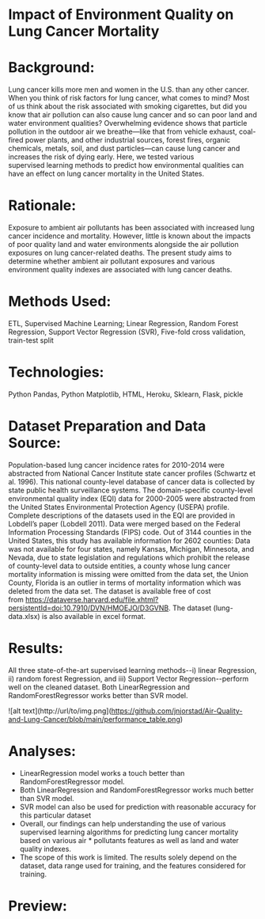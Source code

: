 # Impact of Environment Quality on Lung Cancer Mortality

# Background:

Lung cancer kills more men and women in the U.S. than any other cancer. When you think of risk factors for lung cancer, what comes to mind? Most of us think about the risk associated with smoking cigarettes, but did you know that air pollution can also cause lung cancer and so can poor land and water environment qualities? Overwhelming evidence shows that particle pollution in the outdoor air we breathe—like that from vehicle exhaust, coal-fired power plants, and other industrial sources, forest fires, organic chemicals, metals, soil, and dust particles—can cause lung cancer and increases the risk of dying early. Here, we tested various supervised learning methods to predict how environmental qualities can have an effect on lung cancer mortality in the United States.

# Rationale:

Exposure to ambient air pollutants has been associated with increased lung cancer incidence and mortality. However, little is known about the impacts of poor quality land and water environments alongside the air pollution exposures on lung cancer-related deaths. The present study aims to determine whether ambient air pollutant exposures and various environment quality indexes are associated with lung cancer deaths.

# Methods Used:
ETL, Supervised Machine Learning; Linear Regression, Random Forest Regression, Support Vector Regression (SVR), Five-fold cross validation, train-test split

# Technologies:
Python Pandas, Python Matplotlib, HTML, Heroku, Sklearn, Flask, pickle

# Dataset Preparation and Data Source:
Population-based lung cancer incidence rates for 2010-2014 were abstracted from National Cancer Institute state cancer profiles (Schwartz et al. 1996). This national county-level database of cancer data is collected by state public health surveillance systems. The domain-specific county-level environmental quality index (EQI) data for 2000-2005 were abstracted from the United States Environmental Protection Agency (USEPA) profile. Complete descriptions of the datasets used in the EQI are provided in Lobdell’s paper (Lobdell 2011). Data were merged based on the Federal Information Processing Standards (FIPS) code. Out of 3144 counties in the United States, this study has available information for 2602 counties: Data was not available for four states, namely Kansas, Michigan, Minnesota, and Nevada, due to state legislation and regulations which prohibit the release of county-level data to outside entities, a county whose lung cancer mortality information is missing were omitted from the data set, the Union County, Florida is an outlier in terms of mortality information which was deleted from the data set. The dataset is available free of cost from https://dataverse.harvard.edu/file.xhtml?persistentId=doi:10.7910/DVN/HMOEJO/D3GVNB. The dataset (lung-data.xlsx) is also available in excel format. 

# Results:

All three state-of-the-art supervised learning methods--i) linear Regression, ii) random forest Regression, and iii) Support Vector Regression--perform well on the cleaned dataset. Both LinearRegression and RandomForestRegressor works better than SVR model.

![alt text](http://url/to/img.png](https://github.com/jnjorstad/Air-Quality-and-Lung-Cancer/blob/main/performance_table.png)

# Analyses:

* LinearRegression model works a touch better than RandomForestRegressor model. 
* Both LinearRegression and RandomForestRegressor works much better than SVR model. 
* SVR model can also be used for prediction with reasonable accuracy for this particular dataset
* Overall, our findings can help understanding the use of various supervised learning algorithms for predicting lung cancer mortality based on various air * pollutants features as well as land and water quality indexes.
* The scope of this work is limited. The results solely depend on the dataset, data range used for training, and the features considered for training.

# Preview:
